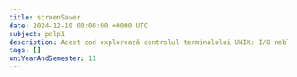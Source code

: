 ```yaml
---
title: screenSaver
date: 2024-12-10 00:00:00 +0000 UTC
subject: pclp1
description: Acest cod explorează controlul terminalului UNIX: I/O neblocantă, moduri canonice/non-canonice, eco/fără eco via `termios` și `fcntl`. Implementează întârzieri temporizate, rotații de biți și comenzi ANSI pentru text colorat și poziționarea cursorului.
tags: []
uniYearAndSemester: 11
---
```


